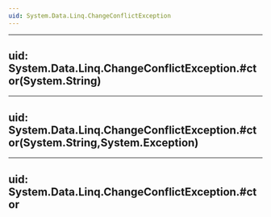 ```yaml
---
uid: System.Data.Linq.ChangeConflictException
---
```


---
uid: System.Data.Linq.ChangeConflictException.#ctor(System.String)
---

---
uid: System.Data.Linq.ChangeConflictException.#ctor(System.String,System.Exception)
---

---
uid: System.Data.Linq.ChangeConflictException.#ctor
---
